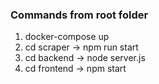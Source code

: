 ### Commands from root folder
1. docker-compose up
2. cd scraper -> npm run start
3. cd backend -> node server.js
4. cd frontend -> npm start